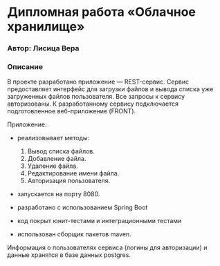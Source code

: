 # Дипломная работа «Облачное хранилище»

### Автор: Лисица Вера

### Описание
В проекте разработано приложение — REST-сервис. Сервис предоставляет интерфейс  для загрузки файлов и вывода списка уже загруженных файлов пользователя.
Все запросы к сервису авторизованы. К разработанному сервису подключается подготовленное веб-приложение (FRONT).

Приложение:
- реализовывает методы:
   1. Вывод списка файлов.
   2. Добавление файла.
   3. Удаление файла.
   4. Редактирование имени файла.
   5. Авторизация пользователя.

- запускается на порту 8080.
- разработано с использованием Spring Boot
- код покрыт юнит-тестами и интеграционными тестами
- использован сборщик пакетов maven.

Информация о пользователях сервиса (логины для авторизации) и данные хранятся в базе данных postgres.
 





